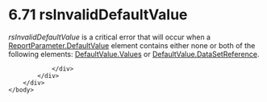 <html dir="LTR" xmlns:mshelp="http://msdn.microsoft.com/mshelp" xmlns:ddue="http://ddue.schemas.microsoft.com/authoring/2003/5" xmlns:xlink="http://www.w3.org/1999/xlink" xmlns:tool="http://www.microsoft.com/tooltip">
    <head>
        <meta http-equiv="Content-Type" content="text/html; CHARSET=utf-8"></meta>
        <meta name="save" content="history"></meta>
        <title>6.71 rsInvalidDefaultValue</title>
        <xml>
            <mshelp:toctitle title="6.71 rsInvalidDefaultValue"></mshelp:toctitle>
            <mshelp:rltitle title="[MS-RDL]: rsInvalidDefaultValue"></mshelp:rltitle>
            <mshelp:keyword index="A" term="62e990ec-6b76-4d68-af0b-d39e4127e106"></mshelp:keyword>
            <mshelp:attr name="DCSext.ContentType" value="open specification"></mshelp:attr>
            <mshelp:attr name="AssetID" value="62e990ec-6b76-4d68-af0b-d39e4127e106"></mshelp:attr>
            <mshelp:attr name="TopicType" value="kbRef"></mshelp:attr>
            <mshelp:attr name="DCSext.Title" value="[MS-RDL]: rsInvalidDefaultValue" />
        </xml>
    </head>
    <body>
        <div id="header">
            <h1 class="heading">6.71 rsInvalidDefaultValue</h1>
        </div>
        <div id="mainSection">
            <div id="mainBody">
                <div id="allHistory" class="saveHistory"></div>
                <div id="sectionSection0" class="section" name="collapseableSection">
                    

<p><i>rsInvalidDefaultValue</i> is a critical error that will
occur when a <a href="8e66448d-9239-490c-8c81-5d4bce32e4d8.html">ReportParameter.DefaultValue</a>
element contains either none or both of the following elements: <a href="4c69a8c1-f774-447a-8daf-eda53988089d.html">DefaultValue.Values</a> or <a href="0755092e-7552-4160-a554-c5ba3815188a.html">DefaultValue.DataSetReference</a>.</p>


                </div>
            </div>
        </div>
    </body>
</html>